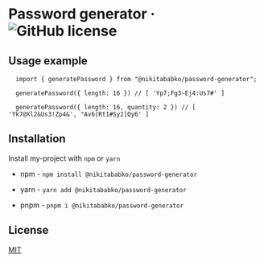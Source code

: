 # Password generator &middot; ![GitHub license](https://img.shields.io/badge/license-MIT-blue.svg)

## Usage example

```
  import { generatePassword } from "@nikitababko/password-generator";
  
  generatePassword({ length: 16 }) // [ 'Yp7;Fg3~Ej4:Us7#' ]
  
  generatePassword({ length: 16, quantity: 2 }) // [ 'Yk7@Xl2&Us3!Zp4&', "Av6|Rt1#Sy2]Qy6' ]
```

## Installation

Install my-project with `npm` or `yarn`

- npm - `npm install @nikitababko/password-generator`

- yarn - `yarn add @nikitababko/password-generator`

- pnpm - `pnpm i @nikitababko/password-generator`

## License

[MIT](./LICENSE)
